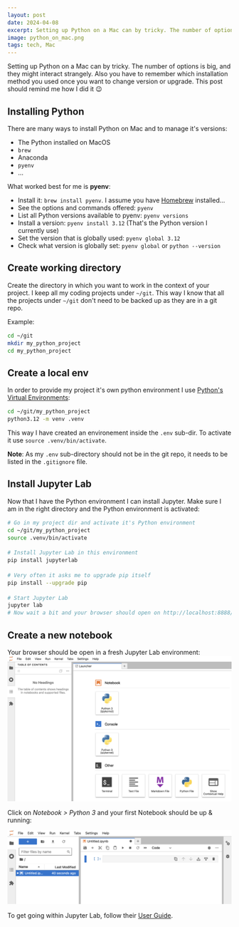 ```yaml
---
layout: post
date: 2024-04-08
excerpt: Setting up Python on a Mac can by tricky. The number of options is big, and they might interact strangely. Also you have to remember which installation method you used once you want to change version or upgrade. This post should remind me how I did it 😉
image: python_on_mac.png
tags: tech, Mac
---
```


Setting up Python on a Mac can by tricky. The number of options is big, and they might interact strangely. Also you have to remember which installation method you used once you want to change version or upgrade. This post should remind me how I did it 😉

## Installing Python

There are many ways to install Python on Mac and to manage it's versions:

- The Python installed on MacOS
- `brew`
- Anaconda
- `pyenv`
- ...

What worked best for me is **pyenv**:

- Install it: `brew install pyenv`. I assume you have [Homebrew](https://brew.sh) installed...
- See the options and commands offered: `pyenv`
- List all Python versions available to pyenv: `pyenv versions`
- Install a version: `pyenv install 3.12` (That's the Python version I currently use)
- Set the version that is globally used: `pyenv global 3.12`
- Check what version is globally set: `pyenv global` or `python --version`

## Create working directory

Create the directory in which you want to work in the context of your project. I keep all my coding projects under `~/git`. This way I know that all the projects under `~/git` don't need to be backed up as they are in a git repo.

Example:

```bash
cd ~/git
mkdir my_python_project
cd my_python_project
```

## Create a local env

In order to provide my project it's own python environment I use [Python's Virtual Environments](https://docs.python.org/3/library/venv.html):

```bash
cd ~/git/my_python_project
python3.12 -m venv .venv
```

This way I have created an environement inside the `.env` sub-dir. To activate it use `source .venv/bin/activate`.

**Note**: As my `.env` sub-directory should not be in the git repo, it needs to be listed in the `.gitignore` file.

## Install Jupyter Lab

Now that I have the Python environment I can install Jupyter. Make sure I am in the right directory and the Python environment is activated:

```bash
# Go in my project dir and activate it's Python environment
cd ~/git/my_python_project
source .venv/bin/activate

# Install Jupyter Lab in this environment
pip install jupyterlab

# Very often it asks me to upgrade pip itself
pip install --upgrade pip

# Start Jupyter Lab
jupyter lab
# Now wait a bit and your browser should open on http://localhost:8888/lab
```

## Create a new notebook

Your browser should be open in a fresh Jupyter Lab environment:
![An empty Lab environment](jupyter_overview.png)

Click on _Notebook > Python 3_ and your first Notebook should be up & running:

![A fresh nbotebook](jupyter_detail.png)

To get going within Jupyter Lab, follow their [User Guide](https://jupyterlab.readthedocs.io/en/latest/user/interface.html).
